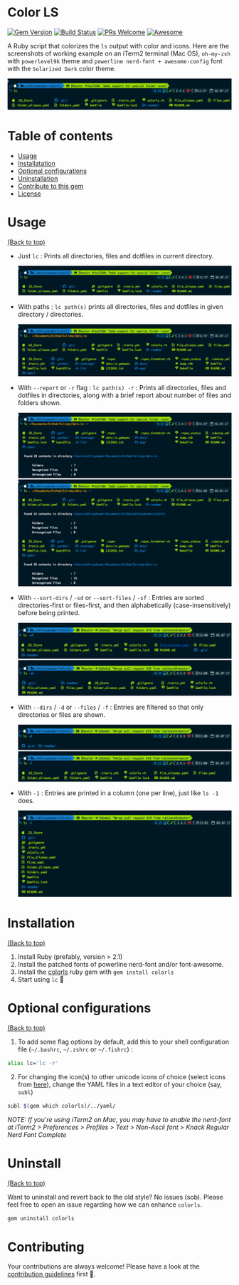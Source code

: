 # Color LS

[![Gem Version](https://badge.fury.io/rb/colorls.svg)](https://badge.fury.io/rb/colorls)
[![Build Status](https://travis-ci.org/athityakumar/colorls.svg?branch=master)](https://travis-ci.org/athityakumar/colorls)
[![PRs Welcome](https://img.shields.io/badge/PRs-welcome-brightgreen.svg?style=shields)](http://makeapullrequest.com)
[![Awesome](https://cdn.rawgit.com/sindresorhus/awesome/d7305f38d29fed78fa85652e3a63e154dd8e8829/media/badge.svg)](https://github.com/sindresorhus/awesome)

A Ruby script that colorizes the `ls` output with color and icons. Here are the screenshots of working example on an iTerm2 terminal (Mac OS), `oh-my-zsh` with `powerlevel9k` theme and `powerline nerd-font + awesome-config` font with the `Solarized Dark` color theme. 

![Example #1](readme/usage1.png)

# Table of contents

- [Usage](#usage)
- [Installatation](#installation)
- [Optional configurations](#optional-configurations)
- [Uninstallation](#uninstallation)
- [Contribute to this gem](#contributing)
- [License](LICENSE.md)

# Usage

[(Back to top)](#table-of-contents)

- Just `lc` : Prints all directories, files and dotfiles in current directory.

  ![Usage #1](readme/usage1.png)

- With paths : `lc path(s)` prints all directories, files and dotfiles in given directory / directories.

  ![Usage #2](readme/usage2.png)

- With `--report` or `-r` flag : `lc path(s) -r` : Prints all directories, files and dotfiles in directories, along with a brief report about number of files and folders shown.

  ![Usage #3](readme/usage3.png)
  ![Usage #4](readme/usage4.png)

- With `--sort-dirs` / `-sd` or `--sort-files` / `-sf` : Entries are sorted directories-first or files-first, and then alphabetically (case-insensitively) before being printed.

  ![Usage #5](readme/usage5.png)
  ![Usage #6](readme/usage6.png)

- With `--dirs` / `-d` or `--files` / `-f` : Entries are filtered so that only directories or files are shown.

  ![Usage #7](readme/usage7.png)
  ![Usage #8](readme/usage8.png)

- With `-1` : Entries are printed in a column (one per line), just like `ls -1` does.

  ![Usage #9](readme/usage9.png)

# Installation

[(Back to top)](#table-of-contents)

1. Install Ruby (prefably, version > 2.1)
2. Install the patched fonts of powerline nerd-font and/or font-awesome.
3. Install the [colorls](https://rubygems.org/gems/colorls/) ruby gem with `gem install colorls`
4. Start using `lc` :tada:

# Optional configurations

[(Back to top)](#table-of-contents)

1. To add some flag options by default, add this to your shell configuration file (`~/.bashrc`, `~/.zshrc` or `~/.fishrc`) :
  ```sh
  alias lc='lc -r'
  ```
2. For changing the icon(s) to other unicode icons of choice (select icons from [here](https://nerdfonts.com/)), change the YAML files in a text editor of your choice (say, `subl`)

```sh
subl $(gem which colorls)/../yaml/
```

_NOTE: If you're using iTerm2 on Mac, you may have to enable the nerd-font at iTerm2 > Preferences > Profiles > Text > Non-Ascii font > Knack Regular Nerd Font Complete_

# Uninstall

[(Back to top)](#table-of-contents)

Want to uninstall and revert back to the old style? No issues (sob). Please feel free to open an issue regarding how we can enhance `colorls`.

```sh
gem uninstall colorls
```

# Contributing

Your contributions are always welcome! Please have a look at the [contribution guidelines](CONTRIBUTING.md) first :tada:.
